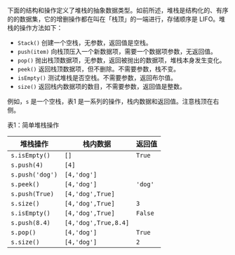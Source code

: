 下面的结构和操作定义了堆栈的抽象数据类型。如前所述，堆栈是结构化的、有序的的数据集，它的增删操作都在叫在「栈顶」的一端进行，存储顺序是 LIFO。堆栈的操作方法如下：  

- `Stack()` 创建一个空栈，无参数，返回值是空栈。
- `push(item)` 向栈顶压入一个新数据项，需要一个数据项参数，无返回值。
- `pop()` 抛出栈顶数据项，无参数，返回被抛出的数据项，堆栈本身发生变化。
- `peek()` 返回栈顶数据项，但不删除。不需要参数，栈不变。
- `isEmpty()` 测试堆栈是否空栈。不需要参数，返回布尔值。
- `size()` 返回栈内数据项的数目，不需要参数，返回值是整数。

例如，`s` 是一个空栈，表1 是一系列的操作，栈内数据和返回值。注意栈顶在右侧。

表1：简单堆栈操作  

堆栈操作          |栈内数据                |返回值
----------------|-----------------------|-------
`s.isEmpty()`   | `[]`                  | `True`
`s.push(4)`     | `[4]`                 | 
`s.push('dog')` | `[4,'dog']`           | 
`s.peek()`      | `[4,'dog']`           | `'dog'`
`s.push(True)`  | `[4,'dog',True]`      |
`s.size()`      | `[4,'dog',True]`      | `3`
`s.isEmpty()`   | `[4,'dog',True]`      | `False`
`s.push(8.4)`   | `[4,'dog',True,8.4]`  |
`s.pop()`       | `[4,'dog']`           | `True`
`s.size()`      | `[4,'dog']`           | `2`
